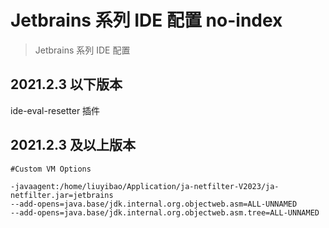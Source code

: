 # Jetbrains 系列 IDE 配置 no-index
> Jetbrains 系列 IDE 配置

## 2021.2.3 以下版本

ide-eval-resetter 插件

## 2021.2.3 及以上版本

```
#Custom VM Options

-javaagent:/home/liuyibao/Application/ja-netfilter-V2023/ja-netfilter.jar=jetbrains
--add-opens=java.base/jdk.internal.org.objectweb.asm=ALL-UNNAMED
--add-opens=java.base/jdk.internal.org.objectweb.asm.tree=ALL-UNNAMED
```
